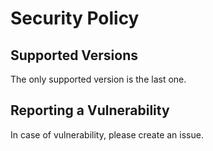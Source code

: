 # Security Policy

## Supported Versions

The only supported version is the last one.

## Reporting a Vulnerability

In case of vulnerability, please create an issue.
